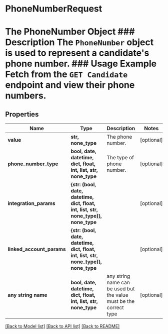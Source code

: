 # PhoneNumberRequest

# The PhoneNumber Object ### Description The `PhoneNumber` object is used to represent a candidate's phone number. ### Usage Example Fetch from the `GET Candidate` endpoint and view their phone numbers.

## Properties
Name | Type | Description | Notes
------------ | ------------- | ------------- | -------------
**value** | **str, none_type** | The phone number. | [optional] 
**phone_number_type** | **bool, date, datetime, dict, float, int, list, str, none_type** | The type of phone number. | [optional] 
**integration_params** | **{str: (bool, date, datetime, dict, float, int, list, str, none_type)}, none_type** |  | [optional] 
**linked_account_params** | **{str: (bool, date, datetime, dict, float, int, list, str, none_type)}, none_type** |  | [optional] 
**any string name** | **bool, date, datetime, dict, float, int, list, str, none_type** | any string name can be used but the value must be the correct type | [optional]

[[Back to Model list]](../README.md#documentation-for-models) [[Back to API list]](../README.md#documentation-for-api-endpoints) [[Back to README]](../README.md)


